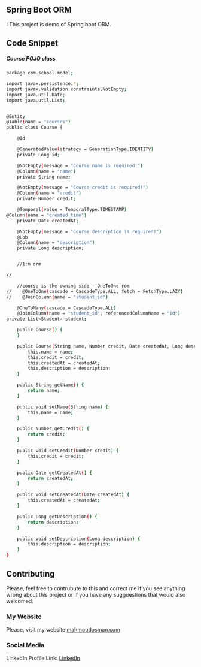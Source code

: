## Spring Boot ORM

I This project is demo of Spring boot ORM.
## Code Snippet

 ##### Course POJO class

```bash
package com.school.model;

import javax.persistence.*;
import javax.validation.constraints.NotEmpty;
import java.util.Date;
import java.util.List;


@Entity
@Table(name = "courses")
public class Course {

    @Id

    @GeneratedValue(strategy = GenerationType.IDENTITY)
    private Long id;

    @NotEmpty(message = "Course name is required!")
    @Column(name = "name")
    private String name;

    @NotEmpty(message = "Course credit is required!")
    @Column(name = "credit")
    private Number credit;

    @Temporal(value = TemporalType.TIMESTAMP)
@Column(name = "created_time")
    private Date createdAt;

    @NotEmpty(message = "Course description is required!")
    @Lob
    @Column(name = "description")
    private Long description;


    //1:m orm

//

    //course is the owning side - OneToOne rom
//    @OneToOne(cascade = CascadeType.ALL, fetch = FetchType.LAZY)
//    @JoinColumn(name = "student_id")

    @OneToMany(cascade = CascadeType.ALL)
    @JoinColumn(name = "student_id", referencedColumnName = "id")
private List<Student> student;

    public Course() {
    }

    public Course(String name, Number credit, Date createdAt, Long description) {
        this.name = name;
        this.credit = credit;
        this.createdAt = createdAt;
        this.description = description;
    }

    public String getName() {
        return name;
    }

    public void setName(String name) {
        this.name = name;
    }

    public Number getCredit() {
        return credit;
    }

    public void setCredit(Number credit) {
        this.credit = credit;
    }

    public Date getCreatedAt() {
        return createdAt;
    }

    public void setCreatedAt(Date createdAt) {
        this.createdAt = createdAt;
    }

    public Long getDescription() {
        return description;
    }

    public void setDescription(Long description) {
        this.description = description;
    }
}


```





## Contributing

Please, feel free to contrubute to this and correct me if you see anything wrong about this project or if you have any sugguestions that would also welcomed.

### My Website

Please, visit my website
[mahmoudosman.com](http://www.mahmoudosman.com/)


### Social Media

LinkedIn Profile Link: [LinkedIn](https://www.linkedin.com/in/mahmoudaoman/) 
